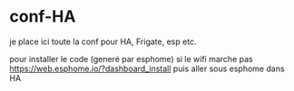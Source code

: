# conf-HA
je place ici toute la conf pour HA, Frigate, esp etc.


pour installer le code (generé par esphome) si le wifi marche pas
https://web.esphome.io/?dashboard_install
puis aller sous esphome dans HA
